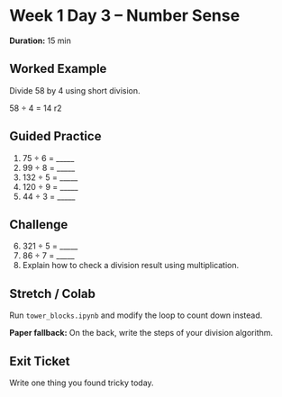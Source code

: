# Week 1 Day 3 – Number Sense

**Duration:** 15 min

## Worked Example
Divide 58 by 4 using short division.

58 ÷ 4 = 14 r2

## Guided Practice
1. 75 ÷ 6 = _____
2. 99 ÷ 8 = _____
3. 132 ÷ 5 = _____
4. 120 ÷ 9 = _____
5. 44 ÷ 3 = _____

## Challenge
6. 321 ÷ 5 = _____
7. 86 ÷ 7 = _____
8. Explain how to check a division result using multiplication.

## Stretch / Colab
Run `tower_blocks.ipynb` and modify the loop to count down instead.

**Paper fallback:** On the back, write the steps of your division algorithm.

## Exit Ticket
Write one thing you found tricky today.
